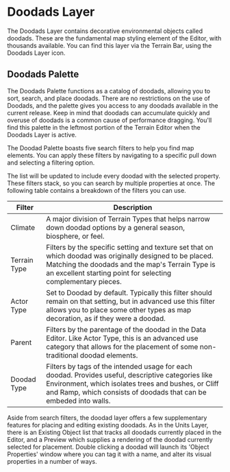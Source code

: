 # Doodads Layer

The Doodads Layer contains decorative environmental objects called doodads. These are the fundamental map styling element of the Editor, with thousands available. You can find this layer via the Terrain Bar, using the Doodads Layer icon.

## Doodads Palette

The Doodads Palette functions as a catalog of doodads, allowing you to sort, search, and place doodads. There are no restrictions on the use of Doodads, and the palette gives you access to any doodads available in the current release. Keep in mind that doodads can accumulate quickly and overuse of doodads is a common cause of performance dragging. You'll find this palette in the leftmost portion of the Terrain Editor when the Doodads Layer is active.

The Doodad Palette boasts five search filters to help you find map elements. You can apply these filters by navigating to a specific pull down and selecting a filtering option.

The list will be updated to include every doodad with the selected property. These filters stack, so you can search by multiple properties at once. The following table contains a breakdown of the filters you can use.

| Filter       | Description                                                                                                                                                                                                                    |
| ------------ | ------------------------------------------------------------------------------------------------------------------------------------------------------------------------------------------------------------------------------ |
| Climate      | A major division of Terrain Types that helps narrow down doodad options by a general season, biosphere, or feel.                                                                                                               |
| Terrain Type | Filters by the specific setting and texture set that on which doodad was originally designed to be placed. Matching the doodads and the map's Terrain Type is an excellent starting point for selecting complementary pieces.  |
| Actor Type   | Set to Doodad by default. Typically this filter should remain on that setting, but in advanced use this filter allows you to place some other types as map decoration, as if they were a doodad.                               |
| Parent       | Filters by the parentage of the doodad in the Data Editor. Like Actor Type, this is an advanced use category that allows for the placement of some non-traditional doodad elements.                                            |
| Doodad Type  | Filters by tags of the intended usage for each doodad. Provides useful, descriptive categories like Environment, which isolates trees and bushes, or Cliff and Ramp, which consists of doodads that can be embeded into walls. |

Aside from search filters, the doodad layer offers a few supplementary features for placing and editing existing doodads. As in the Units Layer, there is an Existing Object list that tracks all doodads currently placed in the Editor, and a Preview which supplies a rendering of the doodad currently selected for placement. Double clicking a doodad will launch its 'Object Properties' window where you can tag it with a name, and alter its visual properties in a number of ways.
